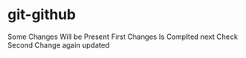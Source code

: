 # git-github
Some Changes Will be Present
First Changes Is Complted 
next Check Second Change
again updated
